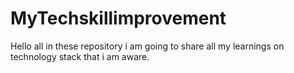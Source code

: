 # MyTechskillimprovement

Hello all in these repository i am going to share all my learnings on technology stack that i am aware.

